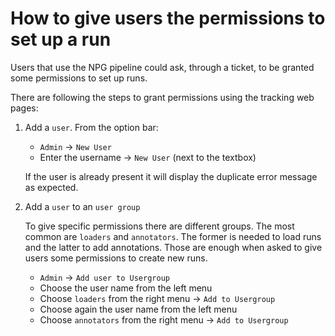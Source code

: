 # How to give users the permissions to set up a run 
Users that use the NPG pipeline could ask, through a ticket, to be 
granted some permissions to set up runs.

There are following the steps to grant permissions using the
tracking web pages:

1. Add a `user`. From the option bar:
    
    * `Admin` -> `New User`    
    * Enter the username -> `New User` (next to the textbox)
    
    If the user is already present it will display the duplicate 
    error message as expected.

1.  Add a `user` to an `user group`

    To give specific permissions there are different groups. 
    The most common are `loaders` and `annotators`. 
    The former is needed to load runs and the latter to add annotations. 
    Those are enough when asked to give users some permissions 
    to create new runs.
    
    * `Admin` -> `Add user to Usergroup`
    * Choose the user name from the left menu
    * Choose `loaders` from the right menu -> `Add to Usergroup`
    * Choose again the user name from the left menu
    * Choose `annotators` from the right menu -> `Add to Usergroup`
    